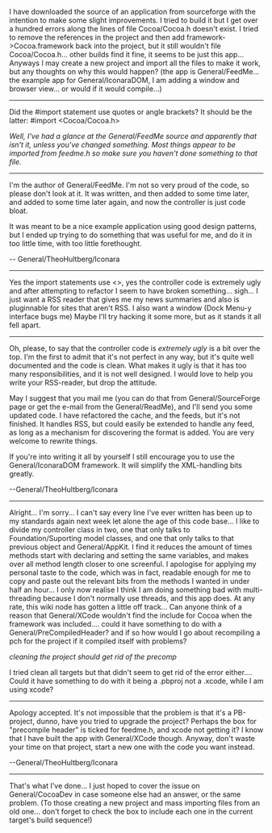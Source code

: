 I have downloaded the source of an application from sourceforge with the intention to make some slight improvements. I tried to build it but I get over a hundred errors along the lines of file Cocoa/Cocoa.h doesn't exist.  I tried to remove the references in the project and then add framework->Cocoa.framework back into the project, but it still wouldn't file Cocoa/Cocoa.h... other builds find it fine, it seems to be just this app... Anyways I may create a new project and import all the files to make it work, but any thoughts on why this would happen?  (the app is General/FeedMe... the example app for General/IconaraDOM, I am adding a window and browser view... or would if it would compile...)

----

Did the #import statement use quotes or angle brackets? It should be the latter:     #import <Cocoa/Cocoa.h>

*Well, I've had a glance at the General/FeedMe source and apparently that isn't it, unless you've changed something. Most things appear to be imported from     feedme.h so make sure you haven't done something to that file.*

----

I'm the author of General/FeedMe. I'm not so very proud of the code, so please don't look at it. It was written, and then added to some time later, and added to some time later again, and now the controller is just code bloat.

It was meant to be a nice example application using good design patterns, but I ended up trying to do something that was useful for me, and do it in too little time, with too little forethought.

-- General/TheoHultberg/Iconara

----

Yes the import statements use <>, yes the controller code is extremely ugly and after attempting to refactor I seem to have broken something... sigh... I just want a RSS reader that gives me my news summaries and also is pluginnable for sites that aren't RSS.  I also want a window (Dock Menu-y interface bugs me)  Maybe I'll try hacking it some more, but as it stands it all fell apart.

----

Oh, please, to say that the controller code is *extremely ugly* is a bit over the top. I'm the first to admit that it's not perfect in any way, but it's quite well documented and the code is clean. What makes it ugly is that it has too many responsibilities, and it is not well designed. I would love to help you write your RSS-reader, but drop the attitude.

May I suggest that you mail me (you can do that from General/SourceForge page or get the e-mail from the General/ReadMe), and I'll send you some updated code. I have refactored the cache, and the feeds, but it's not finished. It handles RSS, but could easily be extended to handle any feed, as long as a mechanism for discovering the format is added. You are very welcome to rewrite things.

If you're into writing it all by yourself I still encourage you to use the General/IconaraDOM framework. It will simplify the XML-handling bits greatly.

--General/TheoHultberg/Iconara

----

Alright... I'm sorry... I can't say every line I've ever written has been up to my standards again next week let alone the age of this code base... I like to divide my controller class in two, one that only talks to Foundation/Suporting model classes, and one that only talks to that previous object and General/AppKit.  I find it reduces the amount of times methods start with declaring and setting the same variables, and makes over all method length closer to one screenful.  I apologise for applying my personal taste to the code, which was in fact, readable enough for me to copy and paste out the relevant bits from the methods I wanted in under half an hour... I only now realise I think I am doing something bad with multi-threading because I don't normally use threads, and this app does.  At any rate, this wiki node has gotten a little off track... Can anyone think of a reason that General/XCode wouldn't find the include for Cocoa when the framework was included.... could it have something to do with a General/PreCompiledHeader? and if so how would I go about recompiling a pch for the project if it compiled itself with problems?

*cleaning the project should get rid of the precomp*

I tried clean all targets but that didn't seem to get rid of the error either.... Could it have something to do with it being a .pbproj not a .xcode, while I am using xcode?

----

Apology accepted. It's not impossible that the problem is that it's a PB-project, dunno, have you tried to upgrade the project? Perhaps the box for "precompile header" is ticked for     feedme.h, and xcode not getting it? I know that I have built the app with General/XCode though. Anyway, don't waste your time on that project, start a new one with the code you want instead.

--General/TheoHultberg/Iconara

----

That's what I've done... I just hoped to cover the issue on General/CocoaDev in case someone else had an answer, or the same problem. (To those creating a new project and mass importing files from an old one... don't forget to check the box to include each one in the current target's build sequence!)